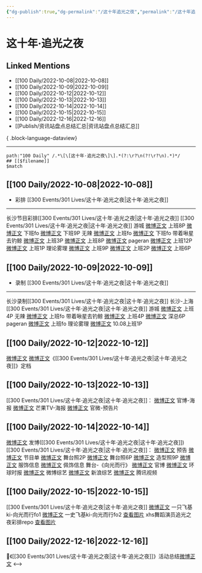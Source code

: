 ```yaml
---
{"dg-publish":true,"dg-permalink":"/这十年追光之夜","permalink":"/这十年追光之夜/","title":"这十年·追光之夜","tags":[null],"created":"2022-11-13T02:17:09.000+08:00","updated":"2023-08-24T19:00:57.635+08:00"}
---
```


# 这十年·追光之夜

## Linked Mentions
- [[100 Daily/2022-10-08\|2022-10-08]]
- [[100 Daily/2022-10-09\|2022-10-09]]
- [[100 Daily/2022-10-12\|2022-10-12]]
- [[100 Daily/2022-10-13\|2022-10-13]]
- [[100 Daily/2022-10-14\|2022-10-14]]
- [[100 Daily/2022-10-15\|2022-10-15]]
- [[100 Daily/2022-12-16\|2022-12-16]]
- [[Publish/资讯站盘点总结汇总\|资讯站盘点总结汇总]]

{ .block-language-dataview}

---

```expander
path:"100 Daily" /.*\[\[这十年·追光之夜\]\].*(?:\r?\n(?!\r?\n).*)*/
## [[$filename]]
$match
```
## [[100 Daily/2022-10-08\|2022-10-08]]
  - 彩排 [[300 Events/301 Lives/这十年·追光之夜\|这十年·追光之夜]]
---
长沙节目彩排[[300 Events/301 Lives/这十年·追光之夜\|这十年·追光之夜]]
[[300 Events/301 Lives/这十年·追光之夜\|这十年·追光之夜]]
游城
[微博正文](http://weibo.com/1801743981/M9me9g6LQ) 上班8P
[微博正文](http://weibo.com/1801743981/M9n5Wvl8F) 下班fo
[微博正文](https://weibo.com/1801743981/M9n7LkMjU) 下班9P
无辣
[微博正文](http://weibo.com/7495641082/M9mg1r2s9) 上班fo
[微博正文](https://weibo.com/7495641082/M9n8P0cbf) 下班fo
带着啾星去钓鲸
[微博正文](http://weibo.com/3246571812/M9mcWupJl) 上班3P
[微博正文](http://weibo.com/3246571812/M9mn8jyoA) 上班8P
[微博正文](http://weibo.com/3246571812/M9mK10ePe)
pageran
[微博正文](http://weibo.com/7633014126/M9mozbLfS) 上班12P
[微博正文](https://weibo.com/7633014126/M9olZcpzv) 上班1P
理论雾理
[微博正文](http://weibo.com/7458115630/M9mzo04Ob) 上班9P
[微博正文](https://weibo.com/7458115630/M9mOWeJGl) 上班2P
[微博正文](https://weibo.com/7458115630/M9ncuuB9m) 上班6P
## [[100 Daily/2022-10-09\|2022-10-09]]
  - 录制 [[300 Events/301 Lives/这十年·追光之夜\|这十年·追光之夜]]
---
长沙录制[[300 Events/301 Lives/这十年·追光之夜\|这十年·追光之夜]]
长沙-上海
[[300 Events/301 Lives/这十年·追光之夜\|这十年·追光之夜]]
游城
[微博正文](http://weibo.com/1801743981/M9vaDpjyy) 上班4P
无辣
[微博正文](http://weibo.com/7495641082/M9vmAb7zQ) 上班fo
带着啾星去钓鲸
[微博正文](http://weibo.com/3246571812/M9veXsbiY) 上班4P
[微博正文](https://weibo.com/3246571812/M9whqw5Pw) 深总6P
pageran
[微博正文](https://weibo.com/7633014126/M9xAw6OnZ) 上班fo
理论雾理
[微博正文](http://weibo.com/7458115630/M9v69jECe) 10.08上班1P

## [[100 Daily/2022-10-12\|2022-10-12]]
[微博正文](http://weibo.com/2539323341/M9Wv7rT4t) [微博正文](http://weibo.com/1638629382/M9XwyweP4)《[[300 Events/301 Lives/这十年·追光之夜\|这十年·追光之夜]]》定档
## [[100 Daily/2022-10-13\|2022-10-13]]
[[300 Events/301 Lives/这十年·追光之夜\|这十年·追光之夜]]：
[微博正文](http://weibo.com/2539323341/Ma6lyDtfu) 官博-海报
[微博正文](http://weibo.com/1663088660/Ma9uo5Zx4) 芒果TV-海报
[微博正文](http://weibo.com/2539323341/Ma9LG9N0M) 官微-预告片
## [[100 Daily/2022-10-14\|2022-10-14]]
[微博正文](http://weibo.com/1736988591/MajIJw5xY) 发博([[300 Events/301 Lives/这十年·追光之夜\|这十年·追光之夜]])
[[300 Events/301 Lives/这十年·追光之夜\|这十年·追光之夜]]：
[微博正文](http://weibo.com/2539323341/Mahb7yvLH) 预告
[微博正文](http://weibo.com/2539323341/MaifXfLDB) 节目单
[微博正文](http://weibo.com/2539323341/MajYH7l5x) 舞台照2P
[微博正文](https://weibo.com/7478855230/MajJjA9uk) 舞台照6P
[微博正文](http://weibo.com/7478855230/Maj6dDK22) 造型照9P
[微博正文](http://weibo.com/7710473200/Maj80cZMS) 服饰信息
[微博正文](http://weibo.com/5538325101/MajtM1yy0) 佩饰信息
舞台-《向光而行》
[微博正文](http://weibo.com/2539323341/MajF1lXLS) 官博
[微博正文](http://weibo.com/7442413095/Majb8fJZQ) 环球时报
[微博正文](http://weibo.com/2110705772/MajuTac03) 微博综艺
[微博正文](https://weibo.com/1878335471/MajHBt5O2) 新浪综艺
[微博正文](https://m.weibo.cn/2591595652/4824594031316266) 腾讯视频
## [[100 Daily/2022-10-15\|2022-10-15]]
[[300 Events/301 Lives/这十年·追光之夜\|这十年·追光之夜]]
[微博正文](https://m.weibo.cn/5681649467/4824837594286798) 一只飞基ki-向光而行fo1
[微博正文](https://m.weibo.cn/5681649467/4824899577186039) 一史飞基ki-向光而行fo2
[查看图片](https://wx2.sinaimg.cn/large/0088n2Pggy1h76dlt47ohj30hs169gqt.jpg) xhs舞蹈演员追光之夜彩排repo [查看图片](https://wx2.sinaimg.cn/large/0088n2Pggy1h76dloy93uj30k00zkn13.jpg)

## [[100 Daily/2022-12-16\|2022-12-16]]
🌟《[[300 Events/301 Lives/这十年·追光之夜\|这十年·追光之夜]]》活动总结[微博正文](https://m.weibo.cn/6466290670/4847411246141449)
<-->
